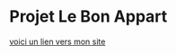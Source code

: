 # Projet Le Bon Appart

[voici un lien vers mon site](https://anabolic-election.000webhostapp.com/)
